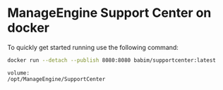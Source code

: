 # ManageEngine Support Center on docker

To quickly get started running use the following command:
```bash
docker run --detach --publish 8080:8080 babim/supportcenter:latest
```
```
volume:
/opt/ManageEngine/SupportCenter
```